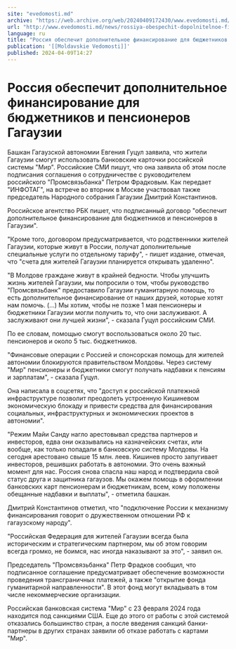 ```yaml
---
site: "evedomosti.md"
archive: "https://web.archive.org/web/20240409172430/www.evedomosti.md/news/rossiya-obespechit-dopolnitelnoe-finansirovanie-dlya-byudzhe"
url: "http://www.evedomosti.md/news/rossiya-obespechit-dopolnitelnoe-finansirovanie-dlya-byudzhe"
language: ru
title: "Россия обеспечит дополнительное финансирование для бюджетников и пенсионеров Гагаузии"
publication: '[[Moldavskie Vedomosti]]'
published: 2024-04-09T14:27
---
```


# Россия обеспечит дополнительное финансирование для бюджетников и пенсионеров Гагаузии

Башкан Гагаузской автономии Евгения Гуцул заявила, что жители Гагаузии смогут использовать банковские карточки российской системы "Мир". Российские СМИ пишут, что она заявила об этом после подписания соглашения о сотрудничестве с руководителем российского "Промсвязьбанка" Петром Фрадковым. Как передает "ИНФОТАГ", на встрече во вторник в Москве участвовал также председатель Народного собрания Гагаузии Дмитрий Константинов.

Российское агентство РБК пишет, что подписанный договор "обеспечит дополнительное финансирование для бюджетников и пенсионеров в Гагаузии".

"Кроме того, договором предусматривается, что родственники жителей Гагаузии, которые живут в России, получат дополнительные специальные услуги по отдельному тарифу", - пишет издание, отмечая, что "счета для жителей Гагаузии планируется открывать удаленно".

"В Молдове граждане живут в крайней бедности. Чтобы улучшить жизнь жителей Гагаузии, мы попросили о том, чтобы руководство "Промсвязьбанк" предоставило Гагаузии гуманитарную помощь, то есть дополнительное финансирование от наших друзей, которые хотят нам помочь. (...) Мы хотим, чтобы не позже 1 мая пенсионеры и бюджетники Гагаузии могли получить то, что они заслуживают. А заслуживают они лучшей жизни", - сказала Гуцул российским СМИ.

По ее словам, помощью смогут воспользоваться около 20 тыс. пенсионеров и около 5 тыс. бюджетников.

"Финансовые операции с Россией и спонсорская помощь для жителей автономии блокируются правительством Молдовы. Через систему "Мир" пенсионеры и бюджетники смогут получать надбавки к пенсиям и зарплатам", - сказала Гуцул.

Она написала в соцсетях, что "доступ к российской платежной инфраструктуре позволит преодолеть устроенную Кишиневом экономическую блокаду и привести средства для финансирования социальных, инфраструктурных и экономических проектов в автономии".

"Режим Майи Санду нагло арестовывал средства партнеров и инвесторов, едва они оказывались на казначейских счетах, или вообще, как только попадали в банковскую систему Молдовы. На сегодня арестовано свыше 15 млн. леев. Кишинев просто запугивает инвесторов, решивших работать в автономии. Это очень важный момент для нас. Россия снова спасла наш народ и подтвердила свой статус друга и защитника гагаузов. Мы окажем помощь в оформлении банковских карт пенсионерам и бюджетникам, всем, кому положены обещанные надбавки и выплаты", - отметила башкан.

Дмитрий Константинов отметил, что "подключение России к механизму финансирования говорит о дружественном отношении РФ к гагаузскому народу".

"Российская Федерация для жителей Гагаузии всегда была историческим и стратегическим партнером, мы об этом говорим всегда громко, не боимся, нас иногда наказывают за это", - заявил он.

Председатель "Промсвязьбанка" Петр Фрадков сообщил, что подписанное соглашение предусматривает обеспечение возможности проведения трансграничных платежей, а также "открытие фонда гуманитарной направленности". В этот фонд могут вкладывать в том числе некоммерческие организации.

Российская банковская система "Мир" с 23 февраля 2024 года находится под санкциями США. Еще до этого от работы с этой системой отказались большинство стран, а после введения санкций банки-партнеры в других странах заявили об отказе работать с картами "Мир".